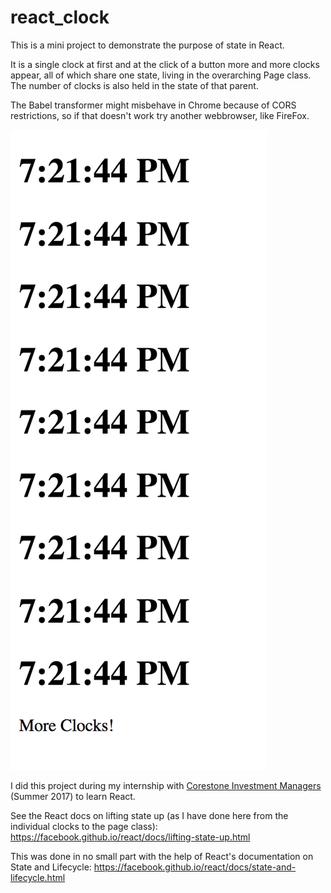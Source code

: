 # react_clock

This is a mini project to demonstrate the purpose of state in React. 

It is a single clock at first and at the click of a button more and more clocks appear, all of which share one state, living in the overarching Page class. The number of clocks is also held in the state of that parent.

The Babel transformer might misbehave in Chrome because of CORS restrictions, so if that doesn't work try another webbrowser, like FireFox.

![So Many Clocks](/docs/more-clocks.png)

I did this project during my internship with [Corestone Investment Managers](http://corestone.ch/en/home/ "Corestone Investment Managers") (Summer 2017) to learn React.

See the React docs on lifting state up (as I have done here from the individual clocks to the page class): https://facebook.github.io/react/docs/lifting-state-up.html

This was done in no small part with the help of React's documentation on State and Lifecycle: 
https://facebook.github.io/react/docs/state-and-lifecycle.html

